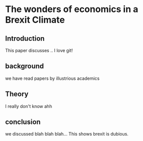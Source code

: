 

# The wonders of economics in a Brexit Climate


## Introduction

This paper discusses ..
I love git!

## background

we have read papers by illustrious academics

## Theory

I really don't know ahh

## conclusion

we discussed blah blah blah...
This shows brexit is dubious.
